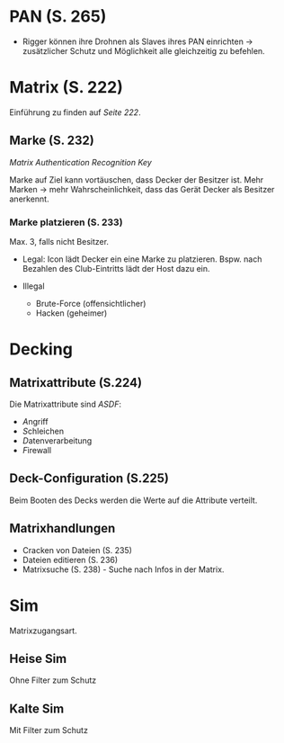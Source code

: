 # PAN (S. 265)

* Rigger können ihre Drohnen als Slaves ihres PAN einrichten -> zusätzlicher Schutz und Möglichkeit alle gleichzeitig zu befehlen.



# Matrix (S. 222)

Einführung zu finden auf *Seite 222*.

## Marke (S. 232)

*Matrix Authentication Recognition Key*

Marke auf Ziel kann vortäuschen, dass Decker der Besitzer ist.
Mehr Marken -> mehr Wahrscheinlichkeit, dass das Gerät Decker als Besitzer anerkennt.

### Marke platzieren (S. 233)

Max. 3, falls nicht Besitzer.

* Legal: Icon lädt Decker ein eine Marke zu platzieren. Bspw. nach Bezahlen des Club-Eintritts lädt der Host dazu ein.

* Illegal
  * Brute-Force (offensichtlicher)
  * Hacken (geheimer)

# Decking

## Matrixattribute (S.224)

Die Matrixattribute sind *ASDF*:

* *A*ngriff
* *S*chleichen
* *D*atenverarbeitung
* *F*irewall

## Deck-Configuration (S.225)

Beim Booten des Decks werden die Werte auf die Attribute verteilt.

## Matrixhandlungen

* Cracken von Dateien (S. 235)
* Dateien editieren (S. 236)
* Matrixsuche (S. 238) - Suche nach Infos in der Matrix.

# Sim

Matrixzugangsart.

## Heise Sim

Ohne Filter zum Schutz

## Kalte Sim

Mit Filter zum Schutz
